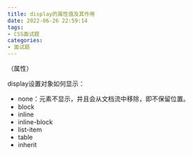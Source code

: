 ```yaml
---
title: display的属性值及其作用
date: 2022-06-26 22:59:14
tags:
- CSS面试题
categories:
- 面试题
---
```

（属性）


<!--more-->


display设置对象如何显示：  
- none：元素不显示，并且会从文档流中移除，即不保留位置。  
- block
- inline
- inline-block
- list-item
- table
- inherit